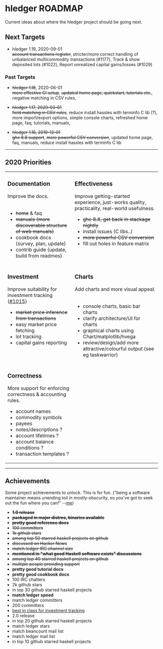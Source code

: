 # hledger ROADMAP

<div class=pagetoc>
<!-- toc -->
</div>

Current ideas about where the hledger project should be going next.

## Next Targets

- hledger 1.19, 2020-09-01\
<s>account transactions register</s>,
stricter/more correct handling of unbalanced multicommodity transactions (#1177),
Track & show deposited lots (#1022),
Report unrealized capital gains/losses (#1029)


### Past Targets

- <s>hledger 1.18</s>, 2020-06-01\
<s>more effective CI setup</s>,
<s>updated home page, quickstart, tutorials etc.</s>,
negative matching in CSV rules,

- <s>hledger 1.17, 2020-03-01</s>\
<s>field matching in CSV rules</s>,
reduce install hassles with terminfo C lib (?),
more import/export options,
simple console charts,
refreshed home page, faq, tutorials, manuals,

- <s>hledger 1.16, 2019-12-01</s>\
<s>ghc 8.8 support</s>,
<s>more powerful CSV conversion</s>,
updated home page, faq, manuals,
reduce install hassles with terminfo C lib

----

## 2020 Priorities

<table>
<tr valign="top">
<td>

### Documentation

Improve the docs.
<br>
<br>

- <s>home</s> & faq
- <s>manuals (more discoverable structure of web manuals)</s>
- cookbook docs (survey, plan, update)
- contrib guide (update, build from readmes)

</td>
<td>

### Effectiveness

Improve getting-started experience, just-works quality, practicality, real-world usefulness.

- <s>ghc 8.8, get back in stackage nightly</s>
- install issues (C libs..)
- <s>more powerful CSV conversion</s>
- fill out holes in feature matrix

</td>
</tr>
<tr valign="top">
<td>

### Investment

Improve suitability for investment tracking
([#1015](https://github.com/simonmichael/hledger/issues/1015))

- <s>market price inference from transactions</s>
- easy market price fetching
- lot tracking
- capital gains reporting

</td>
<td>

### Charts

Add charts and more visual appeal.
<br>
<br>

- console charts, basic bar charts
- clarify architecture/UI for charts
- graphical charts using Chart/matplotlib/hvega
- review/design/add more attractive/colourful output (see eg taskwarrior)

</td>
</tr>
<tr valign="top">
<td>

### Correctness

<!-- added 2020-06: -->
More support for enforcing correctness & accounting rules.

- account names
- commodity symbols
- payees
- notes/descriptions ?
- account lifetimes ?
- account balance conditions ?
- transaction templates ?

</td>
</tr>
</table>

----

## Achievements

Some project achievements to unlock.
This is for fun.
("being a software maintainer means unending toil in mostly-obscurity, so you've got to seek out the fun where you can!" --[me](https://www.reddit.com/r/haskell/comments/eddwbu/top_nonprogrammingrelated_haskell_apps/))

- <s>**1.0 release**</s>
- <s>**packaged in major distros, binaries available**</s>
- <s>**pretty good reference docs**</s>
- <s>100 committers</s>
- <s>1k github stars</s>
- <s>among top 50 starred haskell projects on github</s>
- <s>discussed on Hacker News</s>
- <s>match ledger IRC channel size</s>
- <s>**mentioned in "what good Haskell software exists" discussions**</s>
- <s>among top 40 starred haskell projects on github</s>
- <s>multiple people providing support</s>
- **pretty good tutorial docs**
- **pretty good cookbook docs**
- 100 IRC chatters
- 2k github stars
- in top 30 github starred haskell projects
- **match ledger speed**
- match ledger committers
- 200 committers
- [best in class for investment tracking](https://github.com/simonmichael/hledger/issues/1015)
- 2.0 release
- in top 20 github starred haskell projects
- match ledger stars
- match beancount mail list
- match ledger mail list
- in top 10 github starred haskell projects
